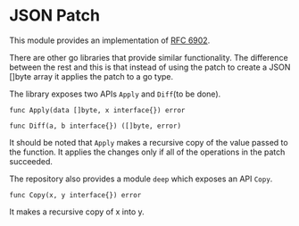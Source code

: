 # JSON Patch

This module provides an implementation of [RFC 6902](http://tools.ietf.org/html/rfc6902). 

There are other go libraries that provide similar functionality. The difference between the rest and this is that instead of using the patch to create a JSON []byte array it applies the patch to a go type.

The library exposes two APIs `Apply` and `Diff`(to be done). 

    func Apply(data []byte, x interface{}) error

    func Diff(a, b interface{}) ([]byte, error)

It should be noted that `Apply` makes a recursive copy of the value passed to the function. It applies the changes only if all of the operations in the patch succeeded.


The repository also provides a module `deep` which exposes an API `Copy`.

    func Copy(x, y interface{}) error

It makes a recursive copy of x into y.